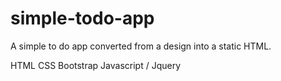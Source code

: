 # simple-todo-app

A simple to do app converted from a design into a static HTML.

HTML CSS Bootstrap Javascript / Jquery
